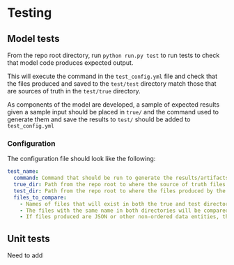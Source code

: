 # Testing 

## Model tests

From the repo root directory, run `python run.py test` to run tests to check that model code produces expected output. 

This will execute the command in the `test_config.yml` file and check that the files produced and saved to the `test/test` directory match those that are sources of truth in the `test/true` directory.

As components of the model are developed, a sample of expected results given a sample input should be placed in `true/` and the command used to generate them and save the results to `test/` should be added to `test_config.yml`

### Configuration

The configuration file should look like the following:

```yaml
test_name:
  command: Command that should be run to generate the results/artifacts to be tested
  true_dir: Path from the repo root to where the source of truth files are held (e.g. test/true/)
  test_dir: Path from the repo root to where the files produced by the command above will be stored
  files_to_compare:
    - Names of files that will exist in both the true and test directories after the above command is written (e.g. test_output.csv)
    - The files with the same name in both directories will be compared and test will pass if they are the same
    - If files produced are JSON or other non-ordered data entities, this comparison will not work (need to add ability to compare dictionaries in future)
```

## Unit tests 

Need to add  
